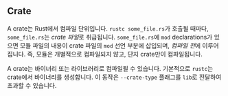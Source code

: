 ## Crate

A crate는 Rust에서 컴파일 단위입니다. `rustc some_file.rs`가 호출될 때마다,
`some_file.rs`는 *crate 파일*로 취급됩니다. `some_file.rs`에 `mod`
declarations가 있으면 모듈 파일의 내용이 crate 파일의 `mod` 선언 부분에
삽입되며, *컴파일 전*에 이루어집니다. 즉, 모듈은 개별적으로 컴파일되지 않고,
단지 crate만이 컴파일됩니다.

A crate는 바이너리 또는 라이브러리로 컴파일될 수 있습니다. 기본적으로 `rustc`는
crate에서 바이너리를 생성합니다. 이 동작은 `--crate-type` 플래그를 `lib`로 전달하여
초과할 수 있습니다.
